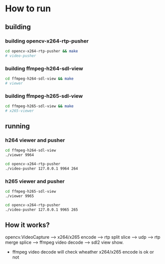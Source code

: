 # How to run
## building

### building opencv-x264-rtp-pusher
``` sh
cd opencv-x264-rtp-pusher && make
# video-pusher
```

### building ffmpeg-h264-sdl-view
``` sh
cd ffmpeg-h264-sdl-view && make
# viewer
```

### building ffmpeg-h265-sdl-view
``` sh
cd ffmpeg-h265-sdl-view && make
# x265-viewer
```

## running
### h264 viewer and pusher
```sh
cd ffmpeg-h264-sdl-view
./viewer 9964

cd opencv-x264-rtp-pusher
./video-pusher 127.0.0.1 9964 264
```

### h265 viewer and pusher
```sh
cd ffmpeg-h265-sdl-view
./viewer 9965

cd opencv-x264-rtp-pusher
./video-pusher 127.0.0.1 9965 265
```

## How it works?
opencv.VideoCapture --> x264/x265 encode --> rtp split slice --> udp --> rtp merge splice --> ffmpeg video decode --> sdl2 view show.

* ffmpeg video decode will check wheather x264/x265 encode is ok or not
